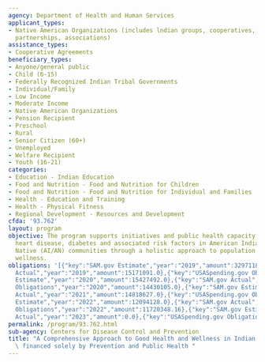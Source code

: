 ```yaml
---
agency: Department of Health and Human Services
applicant_types:
- Native American Organizations (includes lndian groups, cooperatives, corporations,
  partnerships, associations)
assistance_types:
- Cooperative Agreements
beneficiary_types:
- Anyone/general public
- Child (6-15)
- Federally Recognized Indian Tribal Governments
- Individual/Family
- Low Income
- Moderate Income
- Native American Organizations
- Pension Recipient
- Preschool
- Rural
- Senior Citizen (60+)
- Unemployed
- Welfare Recipient
- Youth (16-21)
categories:
- Education - Indian Education
- Food and Nutrition - Food and Nutrition for Children
- Food and Nutrition - Food and Nutrition for Individual and Families
- Health - Education and Training
- Health - Physical Fitness
- Regional Development - Resources and Development
cfda: '93.762'
layout: program
objective: The program supports initiatives and public health capacity to prevent
  heart disease, diabetes and associated risk factors in American Indian and Alaska
  Native (AI/AN) communities through a holistic approach to population health and
  wellness.
obligations: '[{"key":"SAM.gov Estimate","year":"2019","amount":32971184.0},{"key":"SAM.gov
  Actual","year":"2019","amount":15171091.0},{"key":"USASpending.gov Obligations","year":"2019","amount":15092491.0},{"key":"SAM.gov
  Estimate","year":"2020","amount":15427492.0},{"key":"SAM.gov Actual","year":"2020","amount":15427492.0},{"key":"USASpending.gov
  Obligations","year":"2020","amount":14430105.0},{"key":"SAM.gov Estimate","year":"2021","amount":14584142.0},{"key":"SAM.gov
  Actual","year":"2021","amount":14818627.0},{"key":"USASpending.gov Obligations","year":"2021","amount":13716957.6},{"key":"SAM.gov
  Estimate","year":"2022","amount":12094128.0},{"key":"SAM.gov Actual","year":"2022","amount":12152774.0},{"key":"USASpending.gov
  Obligations","year":"2022","amount":11720348.16},{"key":"SAM.gov Estimate","year":"2023","amount":14152774.0},{"key":"SAM.gov
  Actual","year":"2023","amount":0.0},{"key":"USASpending.gov Obligations","year":"2023","amount":13149081.94}]'
permalink: /program/93.762.html
sub-agency: Centers for Disease Control and Prevention
title: "A Comprehensive Approach to Good Health and Wellness in Indian County \u2013\
  \ financed solely by Prevention and Public Health "
---
```

